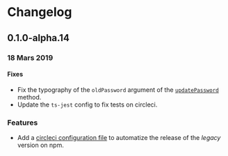 # Changelog

## 0.1.0-alpha.14

### 18 Mars 2019

#### Fixes
- Fix the typography of the `oldPassword` argument of the [`updatePassword`](src/main/apiClient.ts) method.
- Update the `ts-jest` config to fix tests on circleci.

### Features
- Add a [circleci configuration file](.circle/config.yml) to automatize the release of the _legacy_ version on npm.